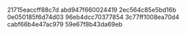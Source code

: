 21715eaccff88c7d
abd947f660024419
2ec564c85e5bd16b
0e050185f6d74d03
96eb4dcc70377854
3c77ff1008ea70d4
cabf66b4e47ac979
59e67f8b43da69eb
